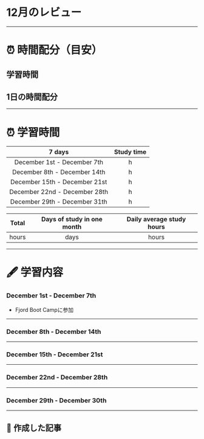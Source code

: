 # 12月のレビュー
---

# ⏰ 時間配分（目安）
## 学習時間
 
## 1日の時間配分

---

# ⏰ 学習時間
| 7 days | Study time |
| :---: | :---: |
| December 1st - December 7th |  h |
| December 8th - December 14th |  h |
| December 15th - December 21st |  h |
| December 22nd - December 28th |  h |
| December 29th - December 31th |  h |

| Total | Days of study in one month | Daily average study hours |
| :---: | :---: | :---: |
|  hours |  days |  hours |
---


# 🖋️ 学習内容
### December 1st - December 7th 
- Fjord Boot Campに参加
---


### December 8th - December 14th
---


### December 15th - December 21st
---


### December 22nd - December 28th
---


### December 29th - December 30th
---


## 📰 作成した記事
